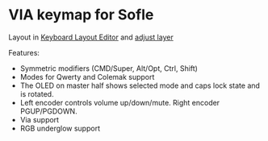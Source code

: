 # VIA keymap for Sofle

Layout in [Keyboard Layout Editor](http://www.keyboard-layout-editor.com/#/gists/76efb423a46cbbea75465cb468eef7ff) and [adjust layer](http://www.keyboard-layout-editor.com/#/gists/4bcf66f922cfd54da20ba04905d56bd4)

Features:

- Symmetric modifiers (CMD/Super, Alt/Opt, Ctrl, Shift)
- Modes for Qwerty and Colemak support
- The OLED on master half shows selected mode and caps lock state and is rotated.
- Left encoder controls volume up/down/mute. Right encoder PGUP/PGDOWN.
- Via support
- RGB underglow support
